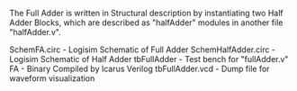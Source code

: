 The Full Adder is written in Structural description by instantiating two Half Adder Blocks, which are described as "halfAdder"
modules in another file "halfAdder.v". 

SchemFA.circ - Logisim Schematic of Full Adder
SchemHalfAdder.circ -  Logisim Schematic of Half Adder
tbFullAdder - Test bench for "fullAdder.v"
FA - Binary Compiled by Icarus Verilog
tbFullAdder.vcd - Dump file for waveform visualization


